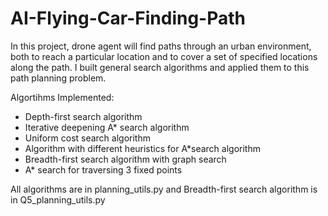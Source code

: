 # AI-Flying-Car-Finding-Path
In this project, drone agent  will find paths through an urban  environment, both to reach a particular location and to cover a set of specified locations along the path. I built general search algorithms and applied them to this path planning problem. 

Algortihms Implemented:
- Depth-first search algorithm
-  Iterative deepening A* search algorithm
-  Uniform cost search algorithm
-  Algorithm with different  heuristics for A*search algorithm
-  Breadth-first search algorithm with graph search
-  A* search for traversing 3 fixed points

All algorithms are in planning_utils.py and Breadth-first search algorithm is in Q5_planning_utils.py
